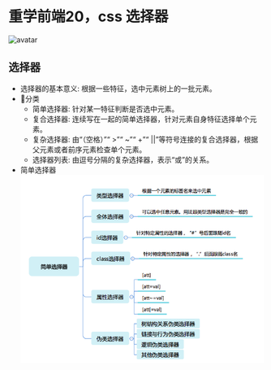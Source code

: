 # 重学前端20，css 选择器
![avatar](https://img.shields.io/badge/CSS-Tenggouwa-9cf.svg)

## 选择器

+ 选择器的基本意义: 根据一些特征，选中元素树上的一批元素。
+ 分类
  + 简单选择器: 针对某一特征判断是否选中元素。
  + 复合选择器: 连续写在一起的简单选择器，针对元素自身特征选择单个元素。
  + 复杂选择器: 由“（空格）”“ >”“ ~”“ +”“ ||”等符号连接的复合选择器，根据父元素或者前序元素检查单个元素。
  + 选择器列表: 由逗号分隔的复杂选择器，表示“或”的关系。
+ 简单选择器
![avatar](https://github.com/tenggouwa/ImgWork/blob/master/ReloadWeb/twenty-1.png)
